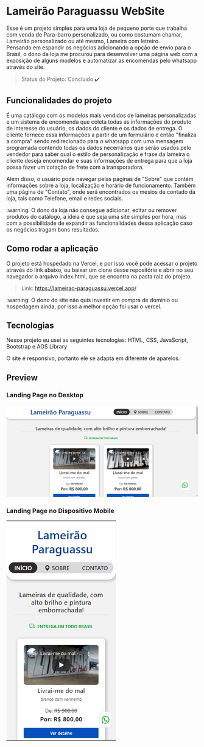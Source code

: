 # Lameirão Paraguassu WebSite
<p>Esse é um projeto simples para uma loja de pequeno porte que trabalha com venda de Para-barro personalizado, ou como costumam chamar, Lameirão personalizado ou até mesmo, Lameira com letreiro. <br>
Pensando em espandir os negócios adicionando a opção de envio para o Brasil, o dono da loja me procurou para desenvolver uma página web com a exposição de alguns modelos e automatizar as encomendas pelo whatsapp através do site.</p>

> Status do Projeto: Concluido :heavy_check_mark:

## Funcionalidades do projeto
<p>É uma catálogo com os modelos mais vendidos de lameiras personalizadas e um sistema de encomenda que coleta todas as informações do produto de interesse do usuário, os dados do cliente e os dados de entrega. O cliente fornece essa informações a partir de um formulário e então "finaliza a compra" sendo redirecionado para o whatsapp com uma mensagem programada contendo todas os dados necerrários que serão usados pelo vendedor para saber qual o estilo de personalização e frase da lameira o cliente deseja encomendar e suas informações de entrega para que a loja possa fazer um cotação de frete com a transporadora. </p>
<p>Além disso, o usuário pode navegar pelas páginas de "Sobre" que contém informações sobre a loja, localização e horário de funcionamento. Também uma página de "Contato", onde será encontrados os mesios de contado da loja, tais como Telefone, email e redes sociais.</p>

<p>:warning: O dono da loja não consegue adicionar, editar ou remover produtos do catálogo, a ideia é que seja uma site simples por hora, mas com a possibilidade de expandir as funcionalidades dessa aplicação caso os negócios tragam bons resultados.</p>

## Como rodar a aplicação
<p>O projeto está hospedado na Vercel, e por isso você pode acessar o projeto através do link abaixo, ou baixar um clone desse repositório e abrir no seu navegador o arquivo index.html, que se encontra na pasta raiz do projeto.</p>

> Link: https://lameirao-paraguassu.vercel.app/

<p>:warning: O dono do site não quis investir em compra de domínio ou hospedagem ainda, por isso a melhor opção foi usar o vercel.</p>

## Tecnologias
<p>Nesse projeto eu usei as seguintes tecnologias: HTML, CSS, JavaScript, Bootstrap e AOS Library</p>
<p>O site é responsivo, portanto ele se adapta em diferente de aparelos.</p>

## Preview
### Landing Page no Desktop
<img src="https://raw.githubusercontent.com/Santos-Samuels/lameirao-paraguassu/master/preview/landingPage.png?token=AIMP53PQXRRA56T2MH7QTH3BA3SOM">

### Landing Page no Dispositivo Mobile
<img src="https://raw.githubusercontent.com/Santos-Samuels/lameirao-paraguassu/master/preview/landingPage-mobile.png?token=AIMP53OYNCLEBNYVJTAGYN3BA3SVE">
